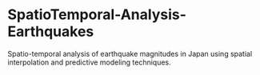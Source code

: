 # SpatioTemporal-Analysis-Earthquakes
Spatio-temporal analysis of earthquake magnitudes in Japan using spatial interpolation and predictive modeling techniques.
